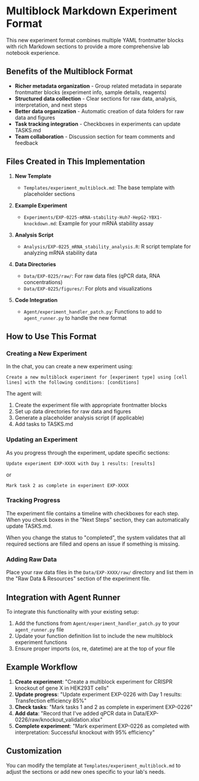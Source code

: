 # Multiblock Markdown Experiment Format

This new experiment format combines multiple YAML frontmatter blocks with rich Markdown sections to provide a more comprehensive lab notebook experience.

## Benefits of the Multiblock Format

- **Richer metadata organization** - Group related metadata in separate frontmatter blocks (experiment info, sample details, reagents)
- **Structured data collection** - Clear sections for raw data, analysis, interpretation, and next steps
- **Better data organization** - Automatic creation of data folders for raw data and figures
- **Task tracking integration** - Checkboxes in experiments can update TASKS.md
- **Team collaboration** - Discussion section for team comments and feedback

## Files Created in This Implementation

1. **New Template**
   - `Templates/experiment_multiblock.md`: The base template with placeholder sections

2. **Example Experiment**
   - `Experiments/EXP-0225-mRNA-stability-Huh7-HepG2-YBX1-knockdown.md`: Example for your mRNA stability assay
   
3. **Analysis Script**
   - `Analysis/EXP-0225_mRNA_stability_analysis.R`: R script template for analyzing mRNA stability data

4. **Data Directories**
   - `Data/EXP-0225/raw/`: For raw data files (qPCR data, RNA concentrations)
   - `Data/EXP-0225/figures/`: For plots and visualizations

5. **Code Integration**
   - `Agent/experiment_handler_patch.py`: Functions to add to `agent_runner.py` to handle the new format

## How to Use This Format

### Creating a New Experiment

In the chat, you can create a new experiment using:

```
Create a new multiblock experiment for [experiment type] using [cell lines] with the following conditions: [conditions]
```

The agent will:
1. Create the experiment file with appropriate frontmatter blocks
2. Set up data directories for raw data and figures
3. Generate a placeholder analysis script (if applicable)
4. Add tasks to TASKS.md

### Updating an Experiment

As you progress through the experiment, update specific sections:

```
Update experiment EXP-XXXX with Day 1 results: [results]
```

or

```
Mark task 2 as complete in experiment EXP-XXXX
```

### Tracking Progress

The experiment file contains a timeline with checkboxes for each step. When you check boxes in the "Next Steps" section, they can automatically update TASKS.md.

When you change the status to "completed", the system validates that all required sections are filled and opens an issue if something is missing.

### Adding Raw Data

Place your raw data files in the `Data/EXP-XXXX/raw/` directory and list them in the "Raw Data & Resources" section of the experiment file.

## Integration with Agent Runner

To integrate this functionality with your existing setup:

1. Add the functions from `Agent/experiment_handler_patch.py` to your `agent_runner.py` file
2. Update your function definition list to include the new multiblock experiment functions
3. Ensure proper imports (os, re, datetime) are at the top of your file

## Example Workflow

1. **Create experiment**: "Create a multiblock experiment for CRISPR knockout of gene X in HEK293T cells"
2. **Update progress**: "Update experiment EXP-0226 with Day 1 results: Transfection efficiency 85%"
3. **Check tasks**: "Mark tasks 1 and 2 as complete in experiment EXP-0226"
4. **Add data**: "Record that I've added qPCR data in Data/EXP-0226/raw/knockout_validation.xlsx"
5. **Complete experiment**: "Mark experiment EXP-0226 as completed with interpretation: Successful knockout with 95% efficiency"

## Customization

You can modify the template at `Templates/experiment_multiblock.md` to adjust the sections or add new ones specific to your lab's needs. 